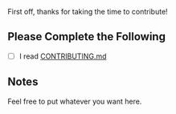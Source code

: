 First off, thanks for taking the time to contribute!

## Please Complete the Following

- [ ] I read [CONTRIBUTING.md](https://github.com/Cyclenerd/gcp-py/blob/master/CONTRIBUTING.md)

## Notes

Feel free to put whatever you want here.
